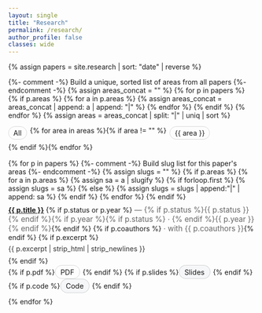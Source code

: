 ```yaml
---
layout: single
title: "Research"
permalink: /research/
author_profile: false
classes: wide
---
```


{% assign papers = site.research | sort: "date" | reverse %}

{%- comment -%} Build a unique, sorted list of areas from all papers {%- endcomment -%}
{% assign areas_concat = "" %}
{% for p in papers %}
  {% if p.areas %}
    {% for a in p.areas %}
      {% assign areas_concat = areas_concat | append: a | append: "|" %}
    {% endfor %}
  {% endif %}
{% endfor %}
{% assign areas = areas_concat | split: "|" | uniq | sort %}

<style>
  .pillnav{display:flex;flex-wrap:wrap;gap:.4rem;margin:.25rem 0 1rem}
  .pillnav a{padding:.25rem .6rem;border:1px solid rgba(0,0,0,.15);border-radius:999px;text-decoration:none;color:inherit}
  .pillnav a.active,.pillnav a:hover{background:#f6f7f9;border-color:rgba(0,0,0,.25)}
  .paper-list{list-style:none;margin:.2rem 0 1.2rem 0;padding:0}
  .paper-item{padding:.6rem 0;border-top:1px solid rgba(0,0,0,.08)}
  .paper-item:first-child{border-top:0}
  .meta{color:#666;font-size:.95rem}
  .abs{margin:.35rem 0 .5rem;color:#333}
  .btn{display:inline-block;border:1px solid rgba(0,0,0,.15);border-radius:999px;padding:.3rem .65rem;font-size:.9rem;text-decoration:none;margin-right:.35rem}
  .btn.soft{background:#f6f7f9}
</style>

<!-- Areas (filters). Click to narrow the list below. -->
<nav class="pillnav">
  <a href="#all" data-filter="">All</a>
  {% for area in areas %}{% if area != "" %}
    <a href="#area-{{ area | slugify }}" data-filter="{{ area | slugify }}">{{ area }}</a>
  {% endif %}{% endfor %}
</nav>

<ul class="paper-list" id="paper-list">
{% for p in papers %}
  {%- comment -%} Build slug list for this paper's areas {%- endcomment -%}
  {% assign slugs = "" %}
  {% if p.areas %}
    {% for a in p.areas %}
      {% assign sa = a | slugify %}
      {% if forloop.first %}
        {% assign slugs = sa %}
      {% else %}
        {% assign slugs = slugs | append:"|" | append: sa %}
      {% endif %}
    {% endfor %}
  {% endif %}

  <li class="paper-item" data-areas="{{ slugs }}">
    <a href="{{ p.url | relative_url }}"><strong>{{ p.title }}</strong></a>
    {% if p.status or p.year %}<span class="meta"> — {% if p.status %}{{ p.status }}{% endif %}{% if p.year %}{% if p.status %} · {% endif %}{{ p.year }}{% endif %}</span>{% endif %}
    {% if p.coauthors %}<span class="meta"> · with {{ p.coauthors }}</span>{% endif %}
    {% if p.excerpt %}<div class="abs">{{ p.excerpt | strip_html | strip_newlines }}</div>{% endif %}
    <div class="links">
      {% if p.pdf %}<a class="btn" href="{{ p.pdf | relative_url }}">PDF</a>{% endif %}
      {% if p.slides %}<a class="btn soft" href="{{ p.slides | relative_url }}">Slides</a>{% endif %}
      {% if p.code %}<a class="btn soft" href="{{ p.code }}">Code</a>{% endif %}
    </div>
  </li>
{% endfor %}
</ul>

<script>
(function(){
  function currentFilter(){
    if(location.hash && location.hash.indexOf('#area-')===0){
      return location.hash.replace('#area-','');
    }
    return "";
  }
  function applyFilter(slug){
    var items = document.querySelectorAll('.paper-item');
    items.forEach(function(el){
      var areas = (el.getAttribute('data-areas')||'').split('|').filter(Boolean);
      var show = !slug || areas.includes(slug);
      el.style.display = show ? "" : "none";
    });
    document.querySelectorAll('.pillnav a').forEach(function(a){
      a.classList.toggle('active', (a.getAttribute('data-filter')||"") === slug);
    });
  }
  // init + respond to hash changes
  applyFilter(currentFilter());
  window.addEventListener('hashchange', function(){ applyFilter(currentFilter()); });
})();
</script>
